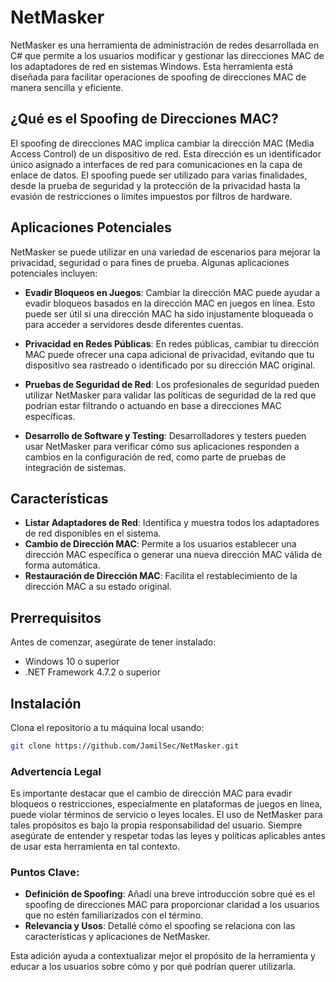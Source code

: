 # NetMasker

NetMasker es una herramienta de administración de redes desarrollada en C# que permite a los usuarios modificar y gestionar las direcciones MAC de los adaptadores de red en sistemas Windows. Esta herramienta está diseñada para facilitar operaciones de spoofing de direcciones MAC de manera sencilla y eficiente.

## ¿Qué es el Spoofing de Direcciones MAC?

El spoofing de direcciones MAC implica cambiar la dirección MAC (Media Access Control) de un dispositivo de red. Esta dirección es un identificador único asignado a interfaces de red para comunicaciones en la capa de enlace de datos. El spoofing puede ser utilizado para varias finalidades, desde la prueba de seguridad y la protección de la privacidad hasta la evasión de restricciones o límites impuestos por filtros de hardware.


## Aplicaciones Potenciales

NetMasker se puede utilizar en una variedad de escenarios para mejorar la privacidad, seguridad o para fines de prueba. Algunas aplicaciones potenciales incluyen:

- **Evadir Bloqueos en Juegos**: Cambiar la dirección MAC puede ayudar a evadir bloqueos basados en la dirección MAC en juegos en línea. Esto puede ser útil si una dirección MAC ha sido injustamente bloqueada o para acceder a servidores desde diferentes cuentas.

- **Privacidad en Redes Públicas**: En redes públicas, cambiar tu dirección MAC puede ofrecer una capa adicional de privacidad, evitando que tu dispositivo sea rastreado o identificado por su dirección MAC original.

- **Pruebas de Seguridad de Red**: Los profesionales de seguridad pueden utilizar NetMasker para validar las políticas de seguridad de la red que podrían estar filtrando o actuando en base a direcciones MAC específicas.

- **Desarrollo de Software y Testing**: Desarrolladores y testers pueden usar NetMasker para verificar cómo sus aplicaciones responden a cambios en la configuración de red, como parte de pruebas de integración de sistemas.

## Características

- **Listar Adaptadores de Red**: Identifica y muestra todos los adaptadores de red disponibles en el sistema.
- **Cambio de Dirección MAC**: Permite a los usuarios establecer una dirección MAC específica o generar una nueva dirección MAC válida de forma automática.
- **Restauración de Dirección MAC**: Facilita el restablecimiento de la dirección MAC a su estado original.

## Prerrequisitos

Antes de comenzar, asegúrate de tener instalado:

- Windows 10 o superior
- .NET Framework 4.7.2 o superior

## Instalación

Clona el repositorio a tu máquina local usando:

```bash
git clone https://github.com/JamilSec/NetMasker.git
```

### Advertencia Legal

Es importante destacar que el cambio de dirección MAC para evadir bloqueos o restricciones, especialmente en plataformas de juegos en línea, puede violar términos de servicio o leyes locales. El uso de NetMasker para tales propósitos es bajo la propia responsabilidad del usuario. Siempre asegúrate de entender y respetar todas las leyes y políticas aplicables antes de usar esta herramienta en tal contexto.


### Puntos Clave:
- **Definición de Spoofing**: Añadí una breve introducción sobre qué es el spoofing de direcciones MAC para proporcionar claridad a los usuarios que no estén familiarizados con el término.
- **Relevancia y Usos**: Detallé cómo el spoofing se relaciona con las características y aplicaciones de NetMasker.

Esta adición ayuda a contextualizar mejor el propósito de la herramienta y educar a los usuarios sobre cómo y por qué podrían querer utilizarla.
